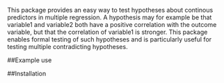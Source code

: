 This package provides an easy way to test hypotheses about continous predictors in multiple regression. A hypothesis may for example be that variable1 and variable2 both have a positive correlation with the outcome variable, but that the correlation of variable1 is stronger. This package enables formal testing of such hypotheses and is particularly useful for testing multiple contradicting hypotheses.


##Example use


##Installation